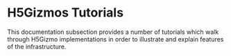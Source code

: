 

# H5Gizmos Tutorials

This documentation subsection provides a number of tutorials
which walk through H5Gizmo implementations in order to illustrate
and explain features of the infrastructure.

